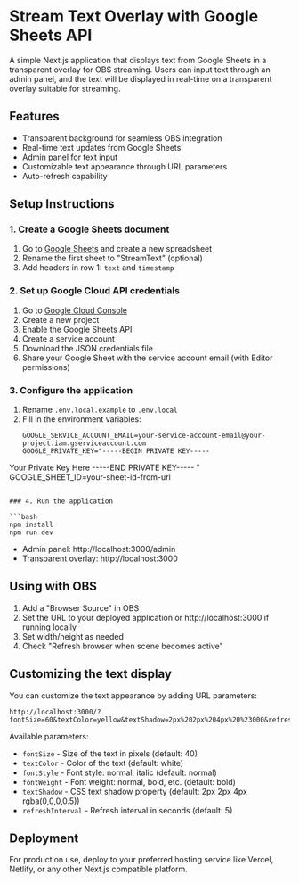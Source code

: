 # Stream Text Overlay with Google Sheets API

A simple Next.js application that displays text from Google Sheets in a transparent overlay for OBS streaming. Users can input text through an admin panel, and the text will be displayed in real-time on a transparent overlay suitable for streaming.

## Features

- Transparent background for seamless OBS integration
- Real-time text updates from Google Sheets
- Admin panel for text input
- Customizable text appearance through URL parameters
- Auto-refresh capability

## Setup Instructions

### 1. Create a Google Sheets document

1. Go to [Google Sheets](https://sheets.google.com/) and create a new spreadsheet
2. Rename the first sheet to "StreamText" (optional)
3. Add headers in row 1: `text` and `timestamp`

### 2. Set up Google Cloud API credentials

1. Go to [Google Cloud Console](https://console.cloud.google.com/)
2. Create a new project
3. Enable the Google Sheets API
4. Create a service account
5. Download the JSON credentials file
6. Share your Google Sheet with the service account email (with Editor permissions)

### 3. Configure the application

1. Rename `.env.local.example` to `.env.local`
2. Fill in the environment variables:
   ```
   GOOGLE_SERVICE_ACCOUNT_EMAIL=your-service-account-email@your-project.iam.gserviceaccount.com
   GOOGLE_PRIVATE_KEY="-----BEGIN PRIVATE KEY-----
Your Private Key Here
-----END PRIVATE KEY-----
"
   GOOGLE_SHEET_ID=your-sheet-id-from-url
   ```

### 4. Run the application

```bash
npm install
npm run dev
```

- Admin panel: http://localhost:3000/admin
- Transparent overlay: http://localhost:3000

## Using with OBS

1. Add a "Browser Source" in OBS
2. Set the URL to your deployed application or http://localhost:3000 if running locally
3. Set width/height as needed
4. Check "Refresh browser when scene becomes active"

## Customizing the text display

You can customize the text appearance by adding URL parameters:

```
http://localhost:3000/?fontSize=60&textColor=yellow&textShadow=2px%202px%204px%20%23000&refreshInterval=3
```

Available parameters:
- `fontSize` - Size of the text in pixels (default: 40)
- `textColor` - Color of the text (default: white)
- `fontStyle` - Font style: normal, italic (default: normal)
- `fontWeight` - Font weight: normal, bold, etc. (default: bold)
- `textShadow` - CSS text shadow property (default: 2px 2px 4px rgba(0,0,0,0.5))
- `refreshInterval` - Refresh interval in seconds (default: 5)

## Deployment

For production use, deploy to your preferred hosting service like Vercel, Netlify, or any other Next.js compatible platform.
